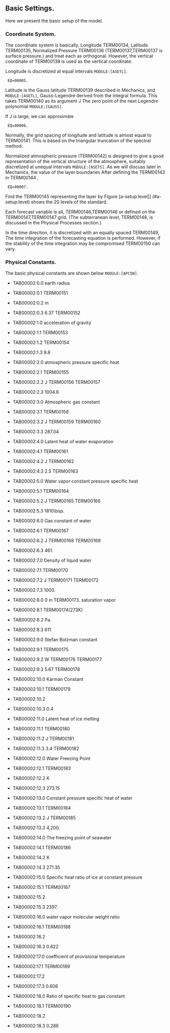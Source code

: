 ## Basic Settings.

Here we present the basic setup of the model.

### Coordinate System.

The coordinate system is basically,
Longitude TERM00134, Latitude TERM00135, Normalized Pressure TERM00136
(TERM00137,TERM00137 is surface pressure.)
and treat each as orthogonal.
However, the vertical coordinate of TERM00138 is used as the vertical coordinate.

Longitude is discretized at equal intervals `MODULE:[ASETL]`.

     EQ=00005.

Latitude is the Gauss latitude TERM00139 described in Mechanics, and `MODULE:[ASETL]`,
Gauss-Legendre derived from the integral formula.
This takes TERM00140 as its argument
J The zero point of the next Legendre polynomial `MODULE:[GAUSS]`.

If J is large, we can approximate

     EQ=00006.

Normally, the grid spacing of longitude and latitude is almost equal to TERM00141.
This is based on the triangular truncation of the spectral method.

Normalized atmospheric pressure (TERM00142) is designed to give a good representation of the vertical structure of the atmosphere,
suitably discretized at unequal intervals `MODULE:[ASETS]`.
As we will discuss later in Mechanics, the value of the layer boundaries
After defining the TERM00143 in TERM00144 ,

     EQ=00007.

Find the TERM00145 representing the layer by
Figure [a-setup:level\]] (#a-setup:level) shows the 20 levels of the standard.

Each forecast variable is all, TERM00146,TERM00146
or defined on the TERM00147,TERM00147 grid.
(The subterranean level, TERM00148, is discussed in the Physical Processes section.)

In the time direction, it is discretized with an equally spaced TERM00149,
The time integration of the forecasting equation is performed.
However, if the stability of the time integration may be compromised
TERM00150 can vary.

### Physical Constants.

The basic physical constants are shown below `MODULE:[APCON]`.

 - TAB00002:0.0
 earth radius

 - TAB00002:0.1
     TERM00151

 - TAB00002:0.2
     m

 - TAB00002:0.3
     6.37 TERM00152

 - TAB00002:1.0
 acceleration of gravity

 - TAB00002:1.1
     TERM00153

 - TAB00002:1.2
     TERM00154

 - TAB00002:1.3
     9.8

 - TAB00002:2.0
 atmospheric pressure specific heat

 - TAB00002:2.1
     TERM00155

 - TAB00002:2.2
     J TERM00156 TERM00157

 - TAB00002:2.3
     1004.6

 - TAB00002:3.0
 Atmospheric gas constant

 - TAB00002:3.1
     TERM00158

 - TAB00002:3.2
     J TERM00159 TERM00160

 - TAB00002:3.3
     287.04

 - TAB00002:4.0
 Latent heat of water evaporation

 - TAB00002:4.1
     TERM00161

 - TAB00002:4.2
     J TERM00162

 - TAB00002:4.3
     2.5 TERM00163

 - TAB00002:5.0
 Water vapor constant pressure specific heat

 - TAB00002:5.1
     TERM00164

 - TAB00002:5.2
     J TERM00165 TERM00166

 - TAB00002:5.3
     1810\bsp.

 - TAB00002:6.0
 Gas constant of water

 - TAB00002:6.1
     TERM00167

 - TAB00002:6.2
     J TERM00168 TERM00169

 - TAB00002:6.3
     461\.

 - TAB00002:7.0
 Density of liquid water

 - TAB00002:7.1
     TERM00170

 - TAB00002:7.2
     J TERM00171 TERM00172

 - TAB00002:7.3
     1000.

 - TAB00002:8.0
     0 in TERM00173.
 saturation vapor

 - TAB00002:8.1
     TERM00174(273K)

 - TAB00002:8.2
     Pa.

 - TAB00002:8.3
     611

 - TAB00002:9.0
     Stefan Bolzman
 constant

 - TAB00002:9.1
     TERM00175

 - TAB00002:9.2
     W TERM00176 TERM00177

 - TAB00002:9.3
     5.67
     TERM00178

 - TAB00002:10.0
     Kárman Constant

 - TAB00002:10.1
     TERM00179

 - TAB00002:10.2

 - TAB00002:10.3
     0.4

 - TAB00002:11.0
 Latent heat of ice melting

 - TAB00002:11.1
     TERM00180

 - TAB00002:11.2
     J TERM00181

 - TAB00002:11.3
     3.4 TERM00182

 - TAB00002:12.0
 Water Freezing Point

 - TAB00002:12.1
     TERM00183

 - TAB00002:12.2
     K

 - TAB00002:12.3
     273.15

 - TAB00002:13.0
 Constant pressure specific heat of water

 - TAB00002:13.1
     TERM00184

 - TAB00002:13.2
     J TERM00185

 - TAB00002:13.3
     4,200\.

 - TAB00002:14.0
 The freezing point of seawater

 - TAB00002:14.1
     TERM00186

 - TAB00002:14.2
     K

 - TAB00002:14.3
     271.35

 - TAB00002:15.0
 Specific heat ratio of ice at constant pressure

 - TAB00002:15.1
     TERM00187

 - TAB00002:15.2

 - TAB00002:15.3
     2397\.

 - TAB00002:16.0
 water vapor molecular weight ratio

 - TAB00002:16.1
     TERM00188

 - TAB00002:16.2

 - TAB00002:16.3
     0.622

 - TAB00002:17.0
 coefficient of provisional temperature

 - TAB00002:17.1
     TERM00189

 - TAB00002:17.2

 - TAB00002:17.3
     0.606

 - TAB00002:18.0
 Ratio of specific heat to gas constant

 - TAB00002:18.1
     TERM00190

 - TAB00002:18.2

 - TAB00002:18.3
     0.286